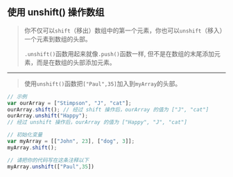 ## 使用 unshift() 操作数组

> 你不仅可以`shift`（移出）数组中的第一个元素，你也可以`unshift`（移入）一个元素到数组的头部。
>
> `.unshift()`函数用起来就像`.push()`函数一样, 但不是在数组的末尾添加元素，而是在数组的头部添加元素。

---

> 使用`unshift()`函数把`["Paul",35]`加入到`myArray`的头部。

```js
// 示例
var ourArray = ["Stimpson", "J", "cat"];
ourArray.shift(); // 经过 shift 操作后，ourArray 的值为 ["J", "cat"]
ourArray.unshift("Happy"); 
// 经过 unshift 操作后，ourArray 的值为 ["Happy", "J", "cat"]

// 初始化变量
var myArray = [["John", 23], ["dog", 3]];
myArray.shift();

// 请把你的代码写在这条注释以下
myArray.unshift(["Paul",35])

```

